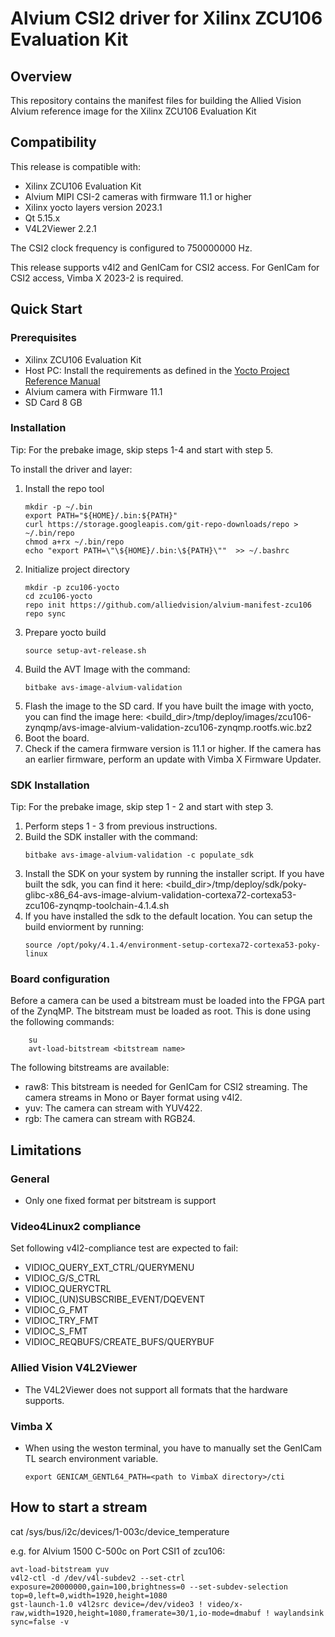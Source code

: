 # Alvium CSI2 driver for Xilinx ZCU106 Evaluation Kit

## Overview
This repository contains the manifest files for building the Allied Vision Alvium reference image for the Xilinx ZCU106 Evaluation Kit 

## Compatibility
This release is compatible with:
- Xilinx ZCU106 Evaluation Kit
- Alvium MIPI CSI-2 cameras with firmware 11.1 or higher
- Xilinx yocto layers version 2023.1
- Qt 5.15.x 
- V4L2Viewer 2.2.1

The CSI2 clock frequency is configured to 750000000 Hz.

This release supports v4l2 and GenICam for CSI2 access.
For GenICam for CSI2 access, Vimba X 2023-2 is required.


## Quick Start
### Prerequisites
-  Xilinx ZCU106 Evaluation Kit
-  Host PC: Install the requirements as defined in the [Yocto Project Reference Manual](https://docs.yoctoproject.org/4.1.4/ref-manual/system-requirements.html#required-packages-for-the-build-host)  
-  Alvium camera with Firmware 11.1
-  SD Card 8 GB

### Installation

Tip: For the prebake image, skip steps 1-4 and start with step 5.

To install the driver and layer:

1. Install the repo tool
    ```shell
    mkdir -p ~/.bin
    export PATH="${HOME}/.bin:${PATH}"
    curl https://storage.googleapis.com/git-repo-downloads/repo > ~/.bin/repo
    chmod a+rx ~/.bin/repo
    echo "export PATH=\"\${HOME}/.bin:\${PATH}\""  >> ~/.bashrc
    ```
2. Initialize project directory
    ```shell
    mkdir -p zcu106-yocto
    cd zcu106-yocto
    repo init https://github.com/alliedvision/alvium-manifest-zcu106
    repo sync
    ```
3. Prepare yocto build
    ```shell
    source setup-avt-release.sh
    ```
4. Build the AVT Image with the command:  
    ```shell
    bitbake avs-image-alvium-validation
    ```
5. Flash the image to the SD card.  If you have built the image with yocto, you can find the image here:
            <build_dir>/tmp/deploy/images/zcu106-zynqmp/avs-image-alvium-validation-zcu106-zynqmp.rootfs.wic.bz2
6. Boot the board.
7. Check if the camera firmware version is 11.1 or higher. If the camera has an earlier firmware, perform an update with Vimba X Firmware Updater.

### SDK Installation

Tip: For the prebake image, skip step 1 - 2 and start with step 3.

1. Perform steps 1 - 3 from previous instructions.
2. Build the SDK installer with the command:
    ```shell
    bitbake avs-image-alvium-validation -c populate_sdk
    ```
3. Install the SDK on your system by running the installer script. If you have built the sdk, you can find it here:
   <build_dir>/tmp/deploy/sdk/poky-glibc-x86_64-avs-image-alvium-validation-cortexa72-cortexa53-zcu106-zynqmp-toolchain-4.1.4.sh
4. If you have installed the sdk to the default location. You can setup the build enviorment by running:
   ```shell
   source /opt/poky/4.1.4/environment-setup-cortexa72-cortexa53-poky-linux 
   ```

### Board configuration
Before a camera can be used a bitstream must be loaded into the FPGA part of the ZynqMP. 
The bitstream must be loaded as root.
This is done using the following commands:
```shell 
    su
    avt-load-bitstream <bitstream name>
```
The following bitstreams are available:
- raw8: This bitstream is needed for GenICam for CSI2 streaming. The camera streams in Mono or Bayer format using v4l2.  
- yuv: The camera can stream with YUV422.
- rgb: The camera can stream with RGB24.

## Limitations
### General
- Only one fixed format per bitstream is support

### Video4Linux2 compliance
Set following v4l2-compliance test are expected to fail:
- VIDIOC_QUERY_EXT_CTRL/QUERYMENU
- VIDIOC_G/S_CTRL
- VIDIOC_QUERYCTRL
- VIDIOC_(UN)SUBSCRIBE_EVENT/DQEVENT
- VIDIOC_G_FMT
- VIDIOC_TRY_FMT
- VIDIOC_S_FMT
- VIDIOC_REQBUFS/CREATE_BUFS/QUERYBUF

### Allied Vision V4L2Viewer
- The V4L2Viewer does not support all formats that the hardware supports.

### Vimba X
- When using the weston terminal, you have to manually set the GenICam TL search environment variable.
    ```shell 
    export GENICAM_GENTL64_PATH=<path to VimbaX directory>/cti
    ```


## How to start a stream

cat  /sys/bus/i2c/devices/1-003c/device_temperature

e.g. for Alvium 1500 C-500c on Port CSI1 of zcu106:

```shell
avt-load-bitstream yuv
v4l2-ctl -d /dev/v4l-subdev2 --set-ctrl exposure=20000000,gain=100,brightness=0 --set-subdev-selection top=0,left=0,width=1920,height=1080
gst-launch-1.0 v4l2src device=/dev/video3 ! video/x-raw,width=1920,height=1080,framerate=30/1,io-mode=dmabuf ! waylandsink sync=false -v
```
                

